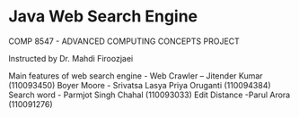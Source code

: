 # Java Web Search Engine

COMP 8547 - ADVANCED COMPUTING CONCEPTS PROJECT

Instructed by Dr. Mahdi Firoozjaei

Main features of web search engine - 
Web Crawler – Jitender Kumar (110093450)
Boyer Moore - Srivatsa Lasya Priya Oruganti (110094384)
Search word - Parmjot Singh Chahal (110093033)
Edit Distance -Parul Arora (110091276)
